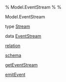 % Model.EventStream
% 
% 

Model.EventStream

type [Stream](Model-EventStream.html#t:Stream)

data [EventStream](Model-EventStream.html#t:EventStream)

[relation](Model-EventStream.html#v:relation)

[schema](Model-EventStream.html#v:schema)

[getEventStream](Model-EventStream.html#v:getEventStream)

[emitEvent](Model-EventStream.html#v:emitEvent)
